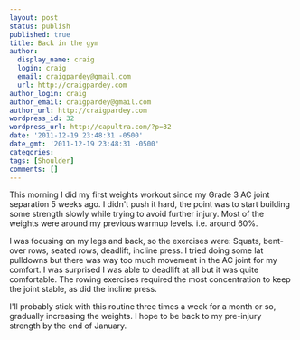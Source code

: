 ```yaml
---
layout: post
status: publish
published: true
title: Back in the gym
author:
  display_name: craig
  login: craig
  email: craigpardey@gmail.com
  url: http://craigpardey.com
author_login: craig
author_email: craigpardey@gmail.com
author_url: http://craigpardey.com
wordpress_id: 32
wordpress_url: http://capultra.com/?p=32
date: '2011-12-19 23:48:31 -0500'
date_gmt: '2011-12-19 23:48:31 -0500'
categories:
tags: [Shoulder]
comments: []
---
```


This morning I did my first weights workout since my Grade 3 AC joint
separation 5 weeks ago.  I didn't push it hard, the point was to start
building some strength slowly while trying to avoid further injury.  Most of
the weights were around my previous warmup levels. i.e. around 60%.

I was focusing on my legs and back, so the exercises were: Squats, bent-over
rows, seated rows, deadlift, incline press.  I tried doing some lat pulldowns
but there was way too much movement in the AC joint for my comfort.  I was
surprised I was able to deadlift at all but it was quite comfortable.  The
rowing exercises required the most concentration to keep the joint stable, as
did the incline press.

I'll probably stick with this routine three times a week for a month or so,
gradually increasing the weights.  I hope to be back to my pre-injury strength
by the end of January.

